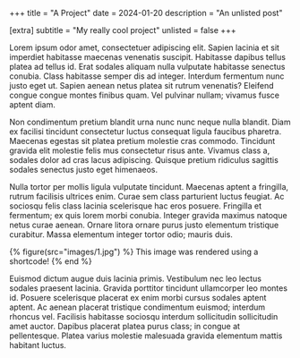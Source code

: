 +++
title = "A Project"
date = 2024-01-20
description = "An unlisted post"

[extra]
subtitle = "My really cool project"
unlisted = false
+++

Lorem ipsum odor amet, consectetuer adipiscing elit. Sapien lacinia et sit imperdiet habitasse maecenas venenatis suscipit. Habitasse dapibus tellus platea ad tellus id. Erat sodales aliquam nulla vulputate habitasse senectus conubia. Class habitasse semper dis ad integer. Interdum fermentum nunc justo eget ut. Sapien aenean netus platea sit rutrum venenatis? Eleifend congue congue montes finibus quam. Vel pulvinar nullam; vivamus fusce aptent diam.

Non condimentum pretium blandit urna nunc nunc neque nulla blandit. Diam ex facilisi tincidunt consectetur luctus consequat ligula faucibus pharetra. Maecenas egestas sit platea pretium molestie cras commodo. Tincidunt gravida elit molestie felis mus consectetur risus ante. Vivamus class a, sodales dolor ad cras lacus adipiscing. Quisque pretium ridiculus sagittis sodales senectus justo eget himenaeos.

Nulla tortor per mollis ligula vulputate tincidunt. Maecenas aptent a fringilla, rutrum facilisis ultrices enim. Curae sem class parturient luctus feugiat. Ac sociosqu felis class lacinia scelerisque hac eros posuere. Fringilla et fermentum; ex quis lorem morbi conubia. Integer gravida maximus natoque netus curae aenean. Ornare litora ornare purus justo elementum tristique curabitur. Massa elementum integer tortor odio; mauris duis.

{% figure(src="images/1.jpg") %} This image was rendered using a shortcode! {% end %}

Euismod dictum augue duis lacinia primis. Vestibulum nec leo lectus sodales praesent lacinia. Gravida porttitor tincidunt ullamcorper leo montes id. Posuere scelerisque placerat ex enim morbi cursus sodales aptent aptent. Ac aenean placerat tristique condimentum euismod; interdum rhoncus vel. Facilisis habitasse sociosqu interdum sollicitudin sollicitudin amet auctor. Dapibus placerat platea purus class; in congue at pellentesque. Platea varius molestie malesuada gravida elementum mattis habitant luctus.
